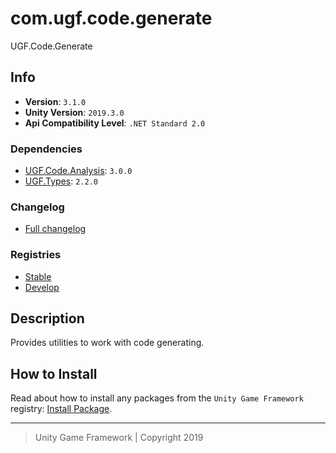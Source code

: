 # com.ugf.code.generate

UGF.Code.Generate

## Info

- **Version**: `3.1.0`
- **Unity Version**: `2019.3.0`
- **Api Compatibility Level**: `.NET Standard 2.0`

### Dependencies

- [UGF.Code.Analysis](https://github.com/unity-game-framework/ugf-code-analysis): `3.0.0`
- [UGF.Types](https://github.com/unity-game-framework/ugf-types): `2.2.0`

### Changelog

- [Full changelog][1]

### Registries

- [Stable][2]
- [Develop][3]

## Description

Provides utilities to work with code generating.

## How to Install

Read about how to install any packages from the `Unity Game Framework` registry: [Install Package][4].

---
> Unity Game Framework | Copyright 2019

[1]: changelog.md
[2]: https://bintray.com/unity-game-framework/stable/com.ugf.code.generate
[3]: https://bintray.com/unity-game-framework/dev/com.ugf.code.generate
[4]: https://github.com/unity-game-framework/ugf-documentation/wiki/Install-Package
